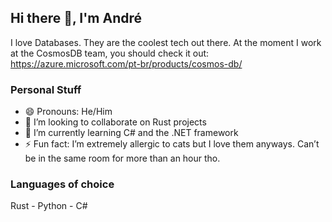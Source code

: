## Hi there 👋, I'm André

I love Databases. They are the coolest tech out there. At the moment I work at the CosmosDB team, you should check it out: https://azure.microsoft.com/pt-br/products/cosmos-db/

### Personal Stuff
  - 😄 Pronouns: He/Him
  - 👯 I’m looking to collaborate on Rust projects
  - 🌱 I’m currently learning C# and the .NET framework
  - ⚡ Fun fact: I’m extremely allergic to cats but I love them anyways. Can’t be in the same room for more than an hour tho.


### Languages of choice
Rust - Python - C#

<!--
**andreheringer/andreheringer** is a ✨ _special_ ✨ repository because its `README.md` (this file) appears on your GitHub profile.

Here are some ideas to get you started:

- 🔭 I’m currently working on ...
- 🌱 I’m currently learning ...
- 👯 I’m looking to collaborate on ...
- 🤔 I’m looking for help with ...
- 💬 Ask me about ...
- 📫 How to reach me: ...
- 😄 Pronouns: ...
- ⚡ Fun fact: ...
-->

